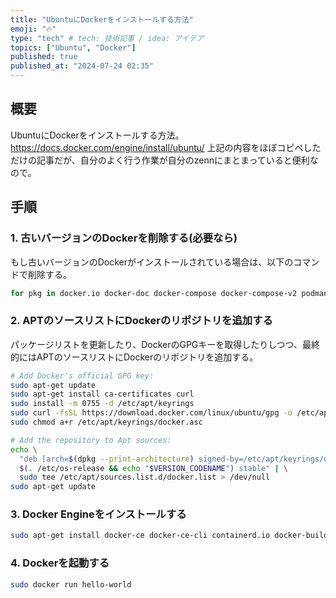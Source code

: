 ```yaml
---
title: "UbuntuにDockerをインストールする方法"
emoji: "🔥"
type: "tech" # tech: 技術記事 / idea: アイデア
topics: ["Ubuntu", "Docker"]
published: true
published_at: "2024-07-24 02:35"
---
```


## 概要
UbuntuにDockerをインストールする方法。
https://docs.docker.com/engine/install/ubuntu/
上記の内容をほぼコピペしただけの記事だが、自分のよく行う作業が自分のzennにまとまっていると便利なので。

## 手順
### 1. 古いバージョンのDockerを削除する(必要なら)
もし古いバージョンのDockerがインストールされている場合は、以下のコマンドで削除する。
```bash
for pkg in docker.io docker-doc docker-compose docker-compose-v2 podman-docker containerd runc; do sudo apt-get remove $pkg; done
```

### 2. APTのソースリストにDockerのリポジトリを追加する
パッケージリストを更新したり、DockerのGPGキーを取得したりしつつ、最終的にはAPTのソースリストにDockerのリポジトリを追加する。
```bash
# Add Docker's official GPG key:
sudo apt-get update
sudo apt-get install ca-certificates curl
sudo install -m 0755 -d /etc/apt/keyrings
sudo curl -fsSL https://download.docker.com/linux/ubuntu/gpg -o /etc/apt/keyrings/docker.asc
sudo chmod a+r /etc/apt/keyrings/docker.asc

# Add the repository to Apt sources:
echo \
  "deb [arch=$(dpkg --print-architecture) signed-by=/etc/apt/keyrings/docker.asc] https://download.docker.com/linux/ubuntu \
  $(. /etc/os-release && echo "$VERSION_CODENAME") stable" | \
  sudo tee /etc/apt/sources.list.d/docker.list > /dev/null
sudo apt-get update
```

### 3. Docker Engineをインストールする
```bash
sudo apt-get install docker-ce docker-ce-cli containerd.io docker-buildx-plugin docker-compose-plugin
```

### 4. Dockerを起動する
```bash
sudo docker run hello-world
```
